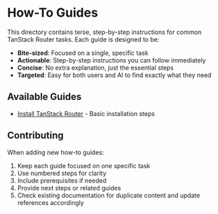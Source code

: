 # How-To Guides

This directory contains terse, step-by-step instructions for common TanStack Router tasks. Each guide is designed to be:

- **Bite-sized**: Focused on a single, specific task
- **Actionable**: Step-by-step instructions you can follow immediately
- **Concise**: No extra explanation, just the essential steps
- **Targeted**: Easy for both users and AI to find exactly what they need

## Available Guides

- [Install TanStack Router](./install.md) - Basic installation steps

## Contributing

When adding new how-to guides:

1. Keep each guide focused on one specific task
2. Use numbered steps for clarity
3. Include prerequisites if needed
4. Provide next steps or related guides
5. Check existing documentation for duplicate content and update references accordingly